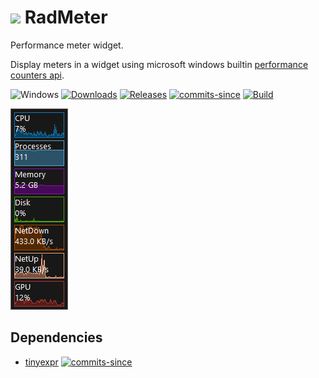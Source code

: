 <!-- ![Icon](RadMeter.ico) RadMeter -->
# <img src="RadMeter.ico" width=32/> RadMeter

Performance meter widget.

Display meters in a widget using microsoft windows builtin [performance counters api](https://docs.microsoft.com/en-us/windows/win32/perfctrs/performance-counters-portal).

![Windows](https://img.shields.io/badge/platform-Windows-blue.svg)
[![Downloads](https://img.shields.io/github/downloads/RadAd/RadMeter/total.svg)](https://github.com/RadAd/RadMeter/releases/latest)
[![Releases](https://img.shields.io/github/release/RadAd/RadMeter.svg)](https://github.com/RadAd/RadMeter/releases/latest)
[![commits-since](https://img.shields.io/github/commits-since/RadAd/RadMeter/latest.svg)](commits/master)
[![Build](https://img.shields.io/appveyor/ci/RadAd/RadMeter.svg)](https://ci.appveyor.com/project/RadAd/RadMeter)

![Screenshot](docs/RadMeter.png)

## Dependencies
+ [tinyexpr](https://github.com/codeplea/tinyexpr) [![commits-since](https://img.shields.io/github/commits-since/codeplea/tinyexpr/9907207)](https://github.com/codeplea/tinyexpr/commits/master/)
